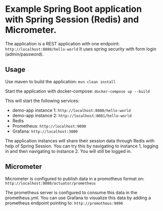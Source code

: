 # Example Spring Boot application with Spring Session (Redis) and Micrometer.
The application is a REST application with one endpoint:
```http://localhost:8080/hello-world``` 
It uses spring security with form login (admin/password).

## Usage
Use maven to build the application:
```mvn clean install```

Start the application with docker-compose:
```docker-compose up --build```

This will start the following services:
* demo-app instance 1:
```http://localhost:8080/hello-world```
* demo-app instance 2:
```http://localhost:8081/hello-world```
* Redis
* Prometheus:
```http://localhost:9090```
* Grafana:
```http://localhost:3000```

The application instances will share their session data through Redis with help of Spring Session.
You can try this by navigating to instance 1, logging in and then navigating to instance 2. You will still be logged in.

## Micrometer
Micrometer is configured to publish data in a promotheus format on:
```http://localhost:8080/actuator/prometheus```

The prometheus server is configured to consume this data in the prometheus.yml.
You can use Grafana to visualize this data by adding a prometheus endpoint pointing to:
```http://promotheus:9090```
